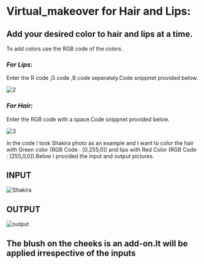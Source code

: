# ****Virtual_makeover for Hair and Lips:****

##  **Add your desired color to hair and lips at a time.**
To add colors use the RGB code of the colors.

### *For Lips:*

Enter the R code ,G code ,B code seperately.Code snippnet provided below.

![2](https://user-images.githubusercontent.com/62845372/147128449-383a0225-52af-4ebc-a824-56d58d93cf66.png)

### *For Hair:*

Enter the RGB code with a space.Code snippnet provided below.

![3](https://user-images.githubusercontent.com/62845372/147128532-7892d312-b751-4842-a0eb-e1616d7570ca.png)


In the code I took Shakira photo as an example and I want to color the hair with Green color (RGB Code : [0,255,0]) and lips with Red Color (RGB Code : [255,0,0]).Below I provided the input and output pictures.

## **INPUT**

![Shakira](https://user-images.githubusercontent.com/62845372/147128872-ea04f057-382d-41f1-a321-03bdd16bbdc2.jpg)


## **OUTPUT**

![output](https://user-images.githubusercontent.com/62845372/147128914-9e1f174c-4d25-4eda-9a76-86985b54d956.jpg)

## The blush on the cheeks is an add-on.It will be applied irrespective of the inputs


